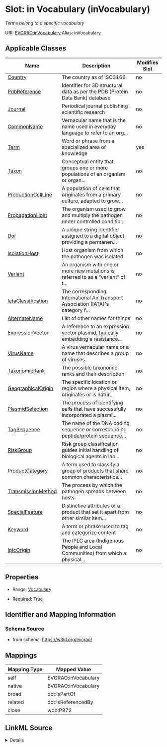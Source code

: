 

# Slot: in Vocabulary (inVocabulary) 


_Terms belong to a specific vocabulary_





URI: [EVORAO:inVocabulary](https://w3id.org/evorao/inVocabulary)
Alias: inVocabulary

<!-- no inheritance hierarchy -->





## Applicable Classes

| Name | Description | Modifies Slot |
| --- | --- | --- |
| [Country](Country.md) | The country as of ISO3166 |  no  |
| [PdbReference](PdbReference.md) | Identifier for 3D structural data as per the PDB (Protein Data Bank) database |  no  |
| [Journal](Journal.md) | Periodical journal publishing scientific research |  no  |
| [CommonName](CommonName.md) | Vernacular name that is the name used in everyday language to refer to an org... |  no  |
| [Term](Term.md) | Word or phrase from a specialized area of knowledge |  yes  |
| [Taxon](Taxon.md) | Conceptual entity that groups one or more populations of an organism or organ... |  no  |
| [ProductionCellLine](ProductionCellLine.md) | A population of cells that originates from a primary culture, adapted to grow... |  no  |
| [PropagationHost](PropagationHost.md) | The organism used to grow and multiply the pathogen under controlled conditio... |  no  |
| [Doi](Doi.md) | A unique string identifier assigned to a digital object, providing a permanen... |  no  |
| [IsolationHost](IsolationHost.md) | Host organism from which the pathogen was isolated |  no  |
| [Variant](Variant.md) | An organism with one or more new mutations is referred to as a “variant” of t... |  no  |
| [IataClassification](IataClassification.md) | The corresponding International Air Transport Association (IATA)'s category f... |  no  |
| [AlternateName](AlternateName.md) | List of other names for things |  no  |
| [ExpressionVector](ExpressionVector.md) | A reference to an expression vector plasmid, typically embedding a resistance... |  no  |
| [VirusName](VirusName.md) | A virus vernacular name or a name that describes a group of viruses |  no  |
| [TaxonomicRank](TaxonomicRank.md) | The possible taxonomic ranks and their description |  no  |
| [GeographicalOrigin](GeographicalOrigin.md) | The specific location or region where a physical item, originates or is natur... |  no  |
| [PlasmidSelection](PlasmidSelection.md) | The process of identifying cells that have successfully incorporated a plasmi... |  no  |
| [TagSequence](TagSequence.md) | The name of the DNA coding sequence or corresponding peptide/protein sequence... |  no  |
| [RiskGroup](RiskGroup.md) | Risk group classification guides initial handling of biological agents in lab... |  no  |
| [ProductCategory](ProductCategory.md) | A term used to classify a group of products that share common characteristics... |  no  |
| [TransmissionMethod](TransmissionMethod.md) | The process by which the pathogen spreads between hosts |  no  |
| [SpecialFeature](SpecialFeature.md) | Distinctive attributes of a product that set it apart from other similar item... |  no  |
| [Keyword](Keyword.md) | A term or phrase used to tag and categorize content |  no  |
| [IplcOrigin](IplcOrigin.md) | The IPLC area (Indigenous People and Local Communities) from which a physical... |  no  |







## Properties

* Range: [Vocabulary](Vocabulary.md)

* Required: True





## Identifier and Mapping Information







### Schema Source


* from schema: https://w3id.org/evorao/




## Mappings

| Mapping Type | Mapped Value |
| ---  | ---  |
| self | EVORAO:inVocabulary |
| native | EVORAO:inVocabulary |
| broad | dct:isPartOf |
| related | dct:isReferencedBy |
| close | wdp:P972 |




## LinkML Source

<details>
```yaml
name: inVocabulary
description: Terms belong to a specific vocabulary
title: in Vocabulary
from_schema: https://w3id.org/evorao/
close_mappings:
- wdp:P972
related_mappings:
- dct:isReferencedBy
broad_mappings:
- dct:isPartOf
rank: 1000
alias: inVocabulary
domain_of:
- Term
range: Vocabulary
required: true
multivalued: false

```
</details>